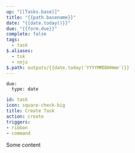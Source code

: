```yaml
---
up: "[[Tasks.base]]"
title: "{{path.basename}}"
date: "{{date.today()}}"
due: "{{form.due}}"
complete: false
tags:
  - task
$.aliases:
  - tsk
  - nojs
$.path: outputs/{{date.today('YYYYMMDDHHmm')}}
---
```

```form {pochoir type=form exports=form}
due:
  type: date
```

```yaml {pochoir type=command}
id: task
icon: square-check-big
title: Create Task
action: create
triggers: 
- ribbon
- command
```

Some content